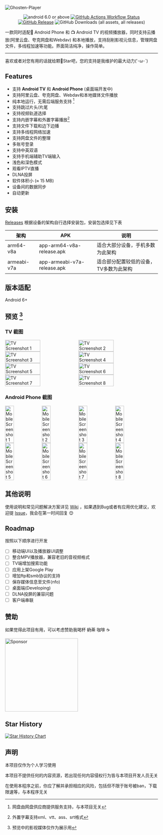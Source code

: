 ![Ghosten-Player](https://socialify.git.ci/GhostenEditor/Ghosten-Player/image?custom_description=Available+for+%F0%9F%93%B1+Android+Phone+%E2%80%A2+%F0%9F%93%BA+Android+TV+%EF%BC%81&description=1&font=Source+Code+Pro&forks=1&issues=1&logo=https%3A%2F%2Fgithub.com%2FGhostenEditor%2FGhosten-Player%2Fraw%2Fmain%2Fassets%2Fimages%2Flogo.png&name=1&pattern=Plus&pulls=1&stargazers=1&theme=Auto)

<div align="center">

![android 6.0 or above](https://img.shields.io/badge/android-6.0_or_above-purple?style=for-the-badge&logo=android)
[![GitHub Actions Workflow Status](https://img.shields.io/github/actions/workflow/status/GhostenEditor/Ghosten-Player/release.yml?logo=github&style=for-the-badge&label=android%20build)](https://github.com/GhostenEditor/Ghosten-Player/actions/workflows/release.yml)
[![GitHub Release](https://img.shields.io/github/v/release/GhostenEditor/Ghosten-Player?style=for-the-badge)](https://github.com/GhostenEditor/Ghosten-Player/releases/latest)
![GitHub Downloads (all assets, all releases)](https://img.shields.io/github/downloads/GhostenEditor/Ghosten-Player/total?style=for-the-badge)

</div>

一款同时适配📱 Android Phone 和 📺 Android TV 的视频播放器，同时支持云播放(阿里云盘、夸克网盘和Webdav)
和本地播放，支持刮削影视元信息，管理网盘文件，多线程加速等功能。界面简洁纯净，操作简单。

---

喜欢或者对您有用的话就给颗🌟Star吧，您的支持是我维护的最大动力(′･ω･`)

## Features

- 支持 **Android TV** 和 **Android Phone** (桌面端开发中)
- 支持阿里云盘、夸克网盘、Webdav和本地媒体文件播放
- 纯本地运行，无需后端服务支持 [^1]
- 支持跳过片头/片尾
- 支持视频轨道选择
- 支持内嵌字幕和外置字幕播放[^2]
- 支持文件下载和边下边播
- 支持多线程网络加速
- 支持网盘文件的整理
- 多账号登录
- 支持中英双语
- 支持手机端辅助TV端输入
- 浅色和深色模式
- 观看IPTV直播
- DLNA投屏
- 软件体积小 (≈ 15 MB)
- 设备间的数据同步
- 自动更新

[^1]: 网盘由网盘供应商提供服务支持，与本项目无关

[^2]: 外置字幕支持xml、vtt、ass、srt格式

## 安装

[Releases](https://github.com/GhostenEditor/Ghosten-Player/releases/latest) 根据设备的架构自行选择安装包，安装包选择见下表

| 架构          | APK                         | 说明                   |
|-------------|-----------------------------|----------------------|
| arm64-v8a   | app-arm64-v8a-release.apk   | 适合大部分设备，手机多数为此架构     |
| armeabi-v7a | app-armeabi-v7a-release.apk | 适合部分配置较低的设备，TV多数为此架构 |

## 版本适配

Android 6+

## 预览 [^3]

### TV 截图

<div style="display: flex;">
<img src="https://github.com/user-attachments/assets/11e2e8c6-ee09-479d-97ce-55b8c328a69d" alt="TV Screenshot 1" width="48%"/>
<img src="https://github.com/user-attachments/assets/06126725-a87c-468a-8b4e-61fe91f3b5b6" alt="TV Screenshot 2" width="48%"/>
</div>
<div style="display: flex;">
<img src="https://github.com/user-attachments/assets/d39b9e8c-b630-4861-b325-c38c3e8a404c" alt="TV Screenshot 3" width="48%"/>
<img src="https://github.com/user-attachments/assets/c061c773-1f89-496c-86cf-04caca4a7503" alt="TV Screenshot 4" width="48%"/>
</div>
<div style="display: flex;">
<img src="https://github.com/user-attachments/assets/967731bc-a13c-485b-a360-b71f53da3f53" alt="TV Screenshot 5" width="48%"/>
<img src="https://github.com/user-attachments/assets/45cb240a-a921-46c2-a2ce-c31e5709656a" alt="TV Screenshot 6" width="48%"/>
</div> 
<div style="display: flex;">
<img src="https://github.com/user-attachments/assets/9a34cfa9-27b7-457e-b2ab-18b014dd57c9" alt="TV Screenshot 7" width="48%"/>
<img src="https://github.com/user-attachments/assets/a43ec774-3ad1-4387-bb04-68a040bca288" alt="TV Screenshot 8" width="48%"/>
</div>

### Android Phone 截图

<div style="display: flex;">
<img src="https://github.com/user-attachments/assets/2191a341-e9ac-43e4-a79f-17ba6f979d86" alt="Mobile Screenshot 1" width="24%"/>
<img src="https://github.com/user-attachments/assets/28ee59ee-0846-49f1-8ead-b16bb67be54c" alt="Mobile Screenshot 2" width="24%"/>
<img src="https://github.com/user-attachments/assets/92828f5b-5a99-40ff-8f72-4fedbad0aacb" alt="Mobile Screenshot 3" width="24%"/>
<img src="https://github.com/user-attachments/assets/a292ac1c-3e7a-44a9-a0a8-d4426422431f" alt="Mobile Screenshot 4" width="24%"/>
</div>
<div style="display: flex;">
<img src="https://github.com/user-attachments/assets/8a7d5de9-abbe-4338-8a94-2215f55dda17" alt="Mobile Screenshot 5" width="24%"/>
<img src="https://github.com/user-attachments/assets/32f3d4b9-7e1b-4366-8cb5-af517dad5dcb" alt="Mobile Screenshot 6" width="24%"/>
<img src="https://github.com/user-attachments/assets/34a46f8b-d22b-414c-8f8a-ef94e2044059" alt="Mobile Screenshot 7" width="24%"/>
<img src="https://github.com/user-attachments/assets/a8add8a5-180e-4a4b-bec3-9f7928a8b647" alt="Mobile Screenshot 8" width="24%"/>
</div>

[^3]: 预览中的影视媒体仅作为展示用

## 其他说明

使用说明和常见问题解决方案详见 [Wiki](https://github.com/GhostenEditor/Ghosten-Player/wiki) ，如果遇到Bug或者有应用优化建议，欢迎提 [Issue](https://github.com/GhostenEditor/Ghosten-Player/issues)，我会在第一时间回复 😊

## Roadmap

按照以下顺序进行开发

- [ ] 移动端UI以及播放器UI调整
- [ ] 整合MPV播放器，兼容老旧的音视频格式
- [ ] TV端增加搜索功能
- [ ] 应用上架Google Play
- [ ] 增加ftp和smb协议的支持
- [ ] 保存媒体信息至文件(nfo)
- [ ] 桌面端(Developing)
- [ ] DLNA投屏的兼容问题
- [ ] 客户端串联

## 赞助

如果觉得此项目有用，可以考虑赞助我喝杯 ~~奶茶~~ 咖啡 ☕

<img src="https://github.com/user-attachments/assets/1aa84d31-095f-4529-b531-77d242d07a3c" alt="Sponsor" width="240"/>

## Star History

<a href="https://star-history.com/#GhostenEditor/Ghosten-Player&Date">
 <picture>
   <source media="(prefers-color-scheme: dark)" srcset="https://api.star-history.com/svg?repos=GhostenEditor/Ghosten-Player&type=Date&theme=dark" />
   <source media="(prefers-color-scheme: light)" srcset="https://api.star-history.com/svg?repos=GhostenEditor/Ghosten-Player&type=Date" />
   <img alt="Star History Chart" src="https://api.star-history.com/svg?repos=GhostenEditor/Ghosten-Player&type=Date" />
 </picture>
</a>

## 声明

本项目仅作为个人学习使用

本项目不提供任何的内容资源，若出现任何内容侵权行为皆与本项目开发人员无关

在使用本程序之前，你应了解并承担相应的风险，包括但不限于账号被ban，下载限速等，与本程序无关
